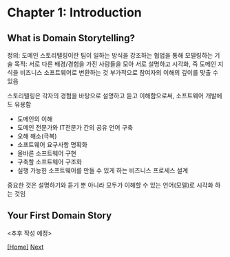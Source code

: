 # Chapter 1: Introduction

## What is Domain Storytelling?
정의: 도메인 스토리텔링이란 팀이 일하는 방식을 강조하는 협업을 통해 모델링하는 기술
목적: 서로 다른 배경/경험을 가진 사람들을 모아 서로 설명하고 시각화, 즉 도메인 지식을 비즈니스 소프트웨어로 변환하는 것
부가적으로 참여자의 이해의 깊이를 맞출 수 있음

스토리텔링은 각자의 경험을 바탕으로 설명하고 듣고 이해함으로써, 소프트웨어 개발에도 유용함
- 도메인의 이해
- 도메인 전문가와 IT전문가 간의 공유 언어 구축
- 오해 해소(극복)
- 소프트웨어 요구사항 명확화
- 올바른 소프트웨어 구현
- 구축할 소프트웨어 구조화
- 실행 가능한 소프트웨어를 만들 수 있게 하는 비즈니스 프로세스 설계

중요한 것은 설명하기와 듣기 뿐 아니라 모두가 이해할 수 있는 언어(모델)로 시각화 하는 것임

## Your First Domain Story

<추후 작성 예정>

[[Home]](https://github.com/haesiku/books/tree/main/domain-storytelling/readme.md) [Next](https://github.com/haesiku/books/tree/main/domain-storytelling/part1/c02-pictographic-language.md)
